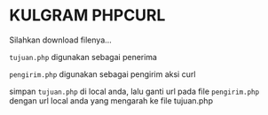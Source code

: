 # KULGRAM PHPCURL

Silahkan download filenya...

`tujuan.php` digunakan sebagai penerima

`pengirim.php` digunakan sebagai pengirim aksi curl



simpan `tujuan.php` di local anda,
lalu ganti url pada file `pengirim.php` dengan url local anda yang mengarah ke file tujuan.php




